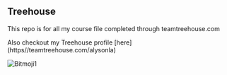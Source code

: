 ## Treehouse

This repo is for all my course file completed through teamtreehouse.com

Also checkout my Treehouse profile [here] (https//teamtreehouse.com/alysonla)

![Bitmoji1](https://user-images.githubusercontent.com/84393344/118881975-a61c3f00-b8c1-11eb-93ac-e8b51ba260b6.jpg)
